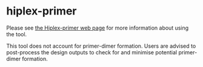 hiplex-primer
=============

Please see [the Hiplex-primer web page](http://bjpop.github.io/hiplex-primer/) for more information about using the tool.

This tool does not account for primer-dimer formation. Users are advised to post-process the design outputs to check for and minimise potential primer-dimer formation.
